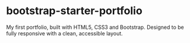 # bootstrap-starter-portfolio
My first portfolio, built with HTML5, CSS3 and Bootstrap. Designed to be fully responsive with a clean, accessible layout.
